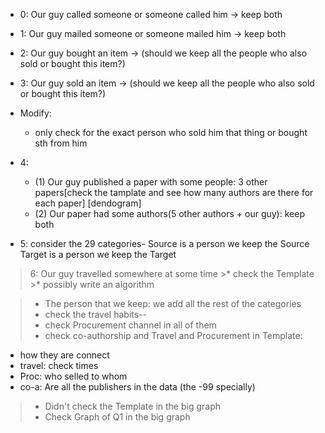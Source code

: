 * 0: Our guy called someone or someone called him -> keep both
* 1: Our guy mailed someone or someone mailed him -> keep both
* 2: Our guy bought an item -> (should we keep all the people who also sold or bought this item?)
* 3: Our guy sold an item -> (should we keep all the people who also sold or bought this item?)

* Modify:
  * only check for the exact person who sold him that thing or bought sth from him

* 4:
  * (1) Our guy published a paper with some people: 3 other papers[check the tamplate and see how many authors are there for each paper] [dendogram]
  * (2) Our paper had some authors(5 other authors + our guy): keep both
* 5: consider the 29 categories- Source is a person we keep the Source
                               Target is a person we keep the Target

> 6: Our guy travelled somewhere at some time
      >* check the Template
      >* possibly write an algorithm



>* The person that we keep: we add all the rest of the categories
>* check the travel habits--
>* check Procurement channel in all of them
>* check co-authorship and Travel and Procurement in Template:
  - how they are connect
  - travel: check times
  - Proc: who selled to whom
  - co-a: Are all the publishers in the data (the -99 specially)


>* Didn't check the Template in the big graph
>* Check Graph of Q1 in the big graph
